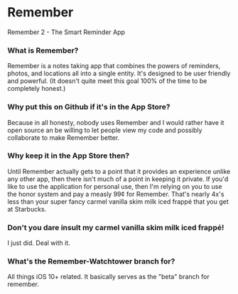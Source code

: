 # Remember
Remember 2 - The Smart Reminder App

### What is Remember?
Remember is a notes taking app that combines the powers of reminders, photos, and locations all into a single entity. It's designed to be user friendly and powerful. (It doesn't quite meet this goal 100% of the time to be completely honest.)

### Why put this on Github if it's in the App Store?
Because in all honesty, nobody uses Remember and I would rather have it open source an be willing to let people view my code and possibly collaborate to make Remember better.

### Why keep it in the App Store then?
Until Remember actually gets to a point that it provides an experience unlike any other app, then there isn't much of a point in keeping it private. If you'd like to use the application for personal use, then I'm relying on you to use the honor system and pay a measly 99¢ for Remember. That's nearly 4x's less than your super fancy carmel vanilla skim milk iced frappé that you get at Starbucks.

### Don't you dare insult my carmel vanilla skim milk iced frappé!
I just did. Deal with it.

### What's the Remember-Watchtower branch for?
All things iOS 10+ related. It basically serves as the "beta" branch for remember.
